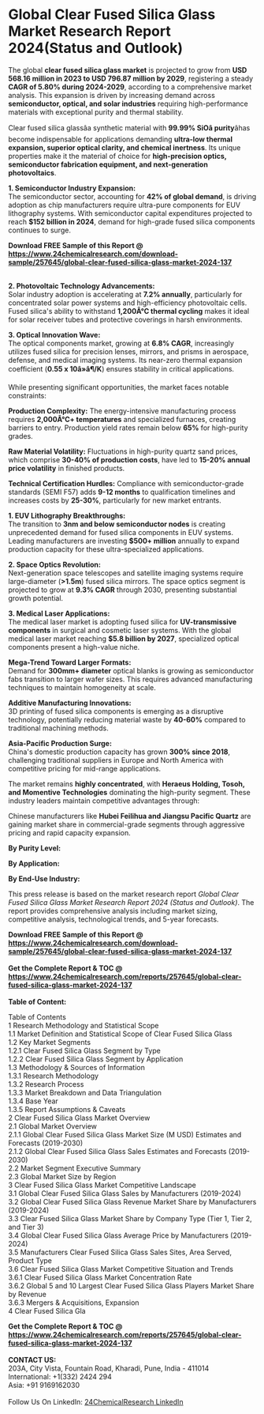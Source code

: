 <h1>Global Clear Fused Silica Glass Market Research Report 2024(Status and Outlook)</h1><p>The global <strong>clear fused silica glass market</strong> is projected to grow from <strong>USD 568.16 million in 2023 to USD 796.87 million by 2029</strong>, registering a steady <strong>CAGR of 5.80% during 2024-2029</strong>, according to a comprehensive market analysis. This expansion is driven by increasing demand across <strong>semiconductor, optical, and solar industries</strong> requiring high-performance materials with exceptional purity and thermal stability.</p><p>Clear fused silica glassâa synthetic material with <strong>99.99% SiOâ purity</strong>âhas become indispensable for applications demanding <strong>ultra-low thermal expansion, superior optical clarity, and chemical inertness</strong>. Its unique properties make it the material of choice for <strong>high-precision optics, semiconductor fabrication equipment, and next-generation photovoltaics</strong>.</p><p><strong>1. Semiconductor Industry Expansion:</strong><br>
The semiconductor sector, accounting for <strong>42% of global demand</strong>, is driving adoption as chip manufacturers require ultra-pure components for EUV lithography systems. With semiconductor capital expenditures projected to reach <strong>$152 billion in 2024</strong>, demand for high-grade fused silica components continues to surge.</p><div><b>Download FREE Sample of this Report @ 
            <a href="https://www.24chemicalresearch.com/download-sample/257645/global-clear-fused-silica-glass-market-2024-137">
            https://www.24chemicalresearch.com/download-sample/257645/global-clear-fused-silica-glass-market-2024-137</a></b></div><br><p><strong>2. Photovoltaic Technology Advancements:</strong><br>
Solar industry adoption is accelerating at <strong>7.2% annually</strong>, particularly for concentrated solar power systems and high-efficiency photovoltaic cells. Fused silica's ability to withstand <strong>1,200Â°C thermal cycling</strong> makes it ideal for solar receiver tubes and protective coverings in harsh environments.</p><p><strong>3. Optical Innovation Wave:</strong><br>
The optical components market, growing at <strong>6.8% CAGR</strong>, increasingly utilizes fused silica for precision lenses, mirrors, and prisms in aerospace, defense, and medical imaging systems. Its near-zero thermal expansion coefficient (<strong>0.55 x 10â»â¶/K</strong>) ensures stability in critical applications.</p><p>While presenting significant opportunities, the market faces notable constraints:</p><p><strong>Production Complexity:</strong> The energy-intensive manufacturing process requires <strong>2,000Â°C+ temperatures</strong> and specialized furnaces, creating barriers to entry. Production yield rates remain below <strong>65%</strong> for high-purity grades.</p><p><strong>Raw Material Volatility:</strong> Fluctuations in high-purity quartz sand prices, which comprise <strong>30-40% of production costs</strong>, have led to <strong>15-20% annual price volatility</strong> in finished products.</p><p><strong>Technical Certification Hurdles:</strong> Compliance with semiconductor-grade standards (SEMI F57) adds <strong>9-12 months</strong> to qualification timelines and increases costs by <strong>25-30%</strong>, particularly for new market entrants.</p><p><strong>1. EUV Lithography Breakthroughs:</strong><br>
The transition to <strong>3nm and below semiconductor nodes</strong> is creating unprecedented demand for fused silica components in EUV systems. Leading manufacturers are investing <strong>$500+ million</strong> annually to expand production capacity for these ultra-specialized applications.</p><p><strong>2. Space Optics Revolution:</strong><br>
Next-generation space telescopes and satellite imaging systems require large-diameter (<strong>&gt;1.5m</strong>) fused silica mirrors. The space optics segment is projected to grow at <strong>9.3% CAGR</strong> through 2030, presenting substantial growth potential.</p><p><strong>3. Medical Laser Applications:</strong><br>
The medical laser market is adopting fused silica for <strong>UV-transmissive components</strong> in surgical and cosmetic laser systems. With the global medical laser market reaching <strong>$5.8 billion by 2027</strong>, specialized optical components present a high-value niche.</p><p><strong>Mega-Trend Toward Larger Formats:</strong><br>
	Demand for <strong>300mm+ diameter</strong> optical blanks is growing as semiconductor fabs transition to larger wafer sizes. This requires advanced manufacturing techniques to maintain homogeneity at scale.</p><p><strong>Additive Manufacturing Innovations:</strong><br>
	3D printing of fused silica components is emerging as a disruptive technology, potentially reducing material waste by <strong>40-60%</strong> compared to traditional machining methods.</p><p><strong>Asia-Pacific Production Surge:</strong><br>
	China's domestic production capacity has grown <strong>300% since 2018</strong>, challenging traditional suppliers in Europe and North America with competitive pricing for mid-range applications.</p><p>The market remains <strong>highly concentrated</strong>, with <strong>Heraeus Holding, Tosoh, and Momentive Technologies</strong> dominating the high-purity segment. These industry leaders maintain competitive advantages through:</p><p>Chinese manufacturers like <strong>Hubei Feilihua and Jiangsu Pacific Quartz</strong> are gaining market share in commercial-grade segments through aggressive pricing and rapid capacity expansion.</p><p><strong>By Purity Level:</strong></p><p><strong>By Application:</strong></p><p><strong>By End-Use Industry:</strong></p><p>This press release is based on the market research report <em>Global Clear Fused Silica Glass Market Research Report 2024 (Status and Outlook)</em>. The report provides comprehensive analysis including market sizing, competitive analysis, technological trends, and 5-year forecasts.</p><div><b>Download FREE Sample of this Report @ 
            <a href="https://www.24chemicalresearch.com/download-sample/257645/global-clear-fused-silica-glass-market-2024-137">
            https://www.24chemicalresearch.com/download-sample/257645/global-clear-fused-silica-glass-market-2024-137</a></b></div><br><div><b>Get the Complete Report & TOC @ 
            <a href="https://www.24chemicalresearch.com/reports/257645/global-clear-fused-silica-glass-market-2024-137">
            https://www.24chemicalresearch.com/reports/257645/global-clear-fused-silica-glass-market-2024-137</a></b></div><br>
            <b>Table of Content:</b><p>Table of Contents<br />
1 Research Methodology and Statistical Scope<br />
1.1 Market Definition and Statistical Scope of Clear Fused Silica Glass<br />
1.2 Key Market Segments<br />
1.2.1 Clear Fused Silica Glass Segment by Type<br />
1.2.2 Clear Fused Silica Glass Segment by Application<br />
1.3 Methodology & Sources of Information<br />
1.3.1 Research Methodology<br />
1.3.2 Research Process<br />
1.3.3 Market Breakdown and Data Triangulation<br />
1.3.4 Base Year<br />
1.3.5 Report Assumptions & Caveats<br />
2 Clear Fused Silica Glass Market Overview<br />
2.1 Global Market Overview<br />
2.1.1 Global Clear Fused Silica Glass Market Size (M USD) Estimates and Forecasts (2019-2030)<br />
2.1.2 Global Clear Fused Silica Glass Sales Estimates and Forecasts (2019-2030)<br />
2.2 Market Segment Executive Summary<br />
2.3 Global Market Size by Region<br />
3 Clear Fused Silica Glass Market Competitive Landscape<br />
3.1 Global Clear Fused Silica Glass Sales by Manufacturers (2019-2024)<br />
3.2 Global Clear Fused Silica Glass Revenue Market Share by Manufacturers (2019-2024)<br />
3.3 Clear Fused Silica Glass Market Share by Company Type (Tier 1, Tier 2, and Tier 3)<br />
3.4 Global Clear Fused Silica Glass Average Price by Manufacturers (2019-2024)<br />
3.5 Manufacturers Clear Fused Silica Glass Sales Sites, Area Served, Product Type<br />
3.6 Clear Fused Silica Glass Market Competitive Situation and Trends<br />
3.6.1 Clear Fused Silica Glass Market Concentration Rate<br />
3.6.2 Global 5 and 10 Largest Clear Fused Silica Glass Players Market Share by Revenue<br />
3.6.3 Mergers & Acquisitions, Expansion<br />
4 Clear Fused Silica Gla</p><div><b>Get the Complete Report & TOC @ 
            <a href="https://www.24chemicalresearch.com/reports/257645/global-clear-fused-silica-glass-market-2024-137">
            https://www.24chemicalresearch.com/reports/257645/global-clear-fused-silica-glass-market-2024-137</a></b></div><br><b>CONTACT US:</b><br>
            203A, City Vista, Fountain Road, Kharadi, Pune, India - 411014<br>
            International: +1(332) 2424 294<br>
            Asia: +91 9169162030 <br><br>
            Follow Us On LinkedIn: <a href="https://www.linkedin.com/company/24chemicalresearch/">24ChemicalResearch LinkedIn</a>
